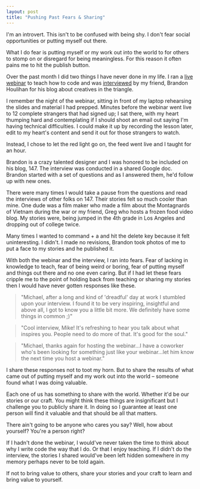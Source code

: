 ```yaml
---
layout: post
title: "Pushing Past Fears & Sharing"
---
```


I'm an introvert. This isn't to be confused with being shy. I don't fear social opportunities or putting myself out there.

What I do fear is putting myself or my work out into the world to for others to stomp on or disregard for being meaningless. For this reason it often pains me to hit the publish button.

Over the past month I did two things I have never done in my life. I ran a [live webinar](http://michaellee.co/learn-html-css-webinar/) to teach how to code and was [interviewed](http://onefoursev.co/post/81582843046/michael-lee) by my friend, Brandon Houlihan for his blog about creatives in the triangle.

I remember the night of the webinar, sitting in front of my laptop rehearsing the slides and material I had prepped. Minutes before the webinar went live to 12 complete strangers that had signed up; I sat there, with my heart thumping hard and contemplating if I should shoot an email out saying I'm having technical difficulties. I could make it up by recording the lesson later, edit to my heart's content and send it out for those strangers to watch.

Instead, I chose to let the red light go on, the feed went live and I taught for an hour.

Brandon is a crazy talented designer and I was honored to be included on his blog, 147. The interview was conducted in a shared Google doc. Brandon started with a set of questions and as I answered them, he'd follow up with new ones.

There were many times I would take a pause from the questions and read the interviews of other folks on 147. Their stories felt so much cooler than mine. One dude was a film maker who made a film about the Montagnards of Vietnam during the war or my friend, Greg who hosts a frozen food video blog. My stories were, being jumped in the 4th grade in Los Angeles and dropping out of college twice.

Many times I wanted to command + a and hit the delete key because it felt uninteresting. I didn't. I made no revisions, Brandon took photos of me to put a face to my stories and he published it.

With both the webinar and the interview, I ran into fears. Fear of lacking in knowledge to teach, fear of being weird or boring, fear of putting myself and things out there and no one even caring. But if I had let these fears cripple me to the point of holding back from teaching or sharing my stories then I would have never gotten responses like these.

<blockquote>"Michael, after a long and kind of 'dreadful' day at work I stumbled upon your interview. I found it to be very inspiring, insightful and above all, I got to know you a little bit more. We definitely have some things in common ;)"</blockquote>

<blockquote>"Cool interview, Mike! It's refreshing to hear you talk about what inspires you. People need to do more of that. It's good for the soul."</blockquote>

<blockquote>"Michael, thanks again for hosting the webinar...I have a coworker who's been looking for something just like your webinar...let him know the next time you host a webinar."</blockquote>

I share these responses not to toot my horn. But to share the results of what came out of putting myself and my work out into the world &ndash; someone found what I was doing valuable.

Each one of us has something to share with the world. Whether it'd be our stories or our craft. You might think these things are insignificant but I challenge you to publicly share it. In doing so I guarantee at least one person will find it valuable and that should be all that matters.

There ain't going to be anyone who cares you say? Well, how about yourself? You're a person right?

If I hadn't done the webinar, I would've never taken the time to think about why I write code the way that I do. Or that I enjoy teaching. If I didn't do the interview, the stories I shared would've been left hidden somewhere in my memory perhaps never to be told again. 

If not to bring value to others, share your stories and your craft to learn and bring value to yourself.
